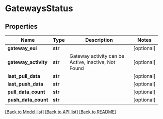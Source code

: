 # GatewaysStatus

## Properties
Name | Type | Description | Notes
------------ | ------------- | ------------- | -------------
**gateway_eui** | **str** |  | [optional] 
**gateway_activity** | **str** | Gateway activity can be Active, Inactive, Not Found | [optional] 
**last_pull_data** | **str** |  | [optional] 
**last_push_data** | **str** |  | [optional] 
**pull_data_count** | **str** |  | [optional] 
**push_data_count** | **str** |  | [optional] 

[[Back to Model list]](../README.md#documentation-for-models) [[Back to API list]](../README.md#documentation-for-api-endpoints) [[Back to README]](../README.md)


